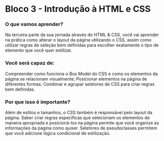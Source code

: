 # Bloco 3 - Introdução à HTML e CSS

### O que vamos aprender?
Na terceira parte da sua jornada através do HTML & CSS, você vai aprender na prática como alterar o layout da página utilizando o CSS, assim como utilizar regras de seleção bem definidas para escolher exatamente o tipo de elemento que você quer estilizar.

### Você será capaz de:
Compreender como funciona o Box Model do CSS e como os elementos da página se relacionam visualmente;
Posicionar elementos na página de diferentes formas;
Combinar e agrupar seletores de CSS para criar regras bem definidas.

### Por que isso é importante?
Além de estilos e tamanhos, o CSS também é responsável pelo layout da página. Saber criar regras específicas que selecionam os elementos de maneira apropriada e posicioná-los na página permite que você organize as informações da página como quiser.
Seletores de pseudoclasses permitem que você adicione lógica condicional de estilização.